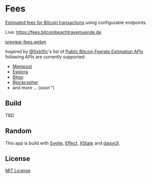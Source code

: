 # Fees

[Estimated fees for Bitcoin transactions](https://github.com/bitcoinbook/bitcoinbook/blob/develop/ch09_fees.adoc#estimating-appropriate-fee-rates) using configurable endpoints.

Live: https://fees.bitcoinbeachtravemuende.de

[preview-fees.webm](https://github.com/BitcoinBeachTravemuende/fees/assets/47693/e0a20672-adb7-4f4e-8566-0566e15bb4fc)

Inspired by [@0xb10c](https://github.com/0xb10c)'s list of [Public Bitcoin Feerate Estimation APIs](https://b10c.me/blog/003-a-list-of-public-bitcoin-feerate-estimation-apis/) following APIs are currently supported:

- [Mempool](https://mempool.space/docs/api/rest)
- [Esplora](https://github.com/Blockstream/esplora/)
- [Bitgo](https://developers.bitgo.com/explorer)
- [Blockcypher](https://www.blockcypher.com/dev/bitcoin/)
- and more ... (soon™)

## Build

TBD

## Random

This app is build with [Svelte](https://svelte.dev/), [Effect](https://effect.website/), [XState](https://stately.ai/) and [daisyUI](https://daisyui.com/).

## License

[MIT License](./LICENSE)
